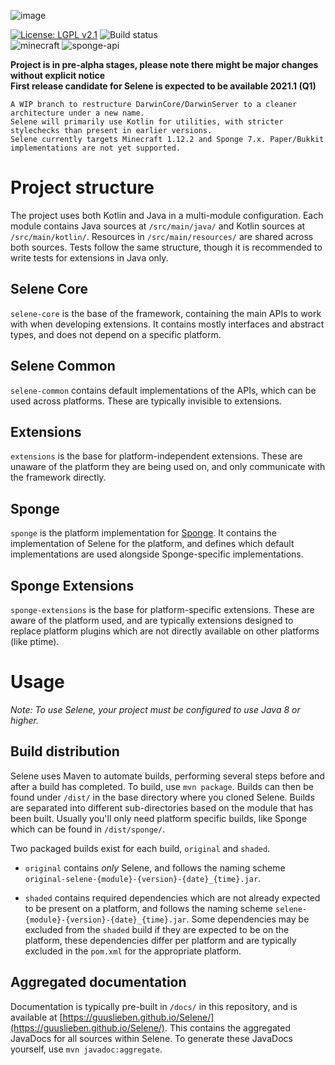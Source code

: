 ![image](https://user-images.githubusercontent.com/10957963/100515229-bc4f0b00-317a-11eb-8688-39d229eeada6.png)

[![License: LGPL v2.1](https://img.shields.io/badge/License-LGPL%20v2.1-blue.svg)](https://www.gnu.org/licenses/lgpl-2.1)
![Build status](https://github.com/GuusLieben/Selene/workflows/Build%20status/badge.svg)  
![minecraft](https://img.shields.io/badge/Minecraft-1.12.2-green)
![sponge-api](https://img.shields.io/badge/SpongeAPI-7.2-green)  

**Project is in pre-alpha stages, please note there might be major changes without explicit notice**  
**First release candidate for Selene is expected to be available 2021.1 (Q1)**

```
A WIP branch to restructure DarwinCore/DarwinServer to a cleaner architecture under a new name.
Selene will primarily use Kotlin for utilities, with stricter stylechecks than present in earlier versions.
Selene currently targets Minecraft 1.12.2 and Sponge 7.x. Paper/Bukkit implementations are not yet supported.
```

# Project structure
The project uses both Kotlin and Java in a multi-module configuration. Each module contains Java sources at `/src/main/java/`
and Kotlin sources at `/src/main/kotlin/`. Resources in `/src/main/resources/` are shared across both sources. Tests
follow the same structure, though it is recommended to write tests for extensions in Java only. 

## Selene Core
`selene-core` is the base of the framework, containing the main APIs to work with when developing extensions.
It contains mostly interfaces and abstract types, and does not depend on a specific platform.

## Selene Common
`selene-common` contains default implementations of the APIs, which can be used across platforms. These are typically
invisible to extensions.

## Extensions
`extensions` is the base for platform-independent extensions. These are unaware of the platform they are being used
on, and only communicate with the framework directly.

## Sponge
`sponge` is the platform implementation for [Sponge](https://github.com/SpongePowered/SpongeForge/). It contains the
implementation of Selene for the platform, and defines which default implementations are used alongside Sponge-specific
implementations.  

## Sponge Extensions
`sponge-extensions` is the base for platform-specific extensions. These are aware of the platform used, and are
typically extensions designed to replace platform plugins which are not directly available on other platforms 
(like ptime).

# Usage
_Note: To use Selene, your project must be configured to use Java 8 or higher._

## Build distribution
Selene uses Maven to automate builds, performing several steps before and after a build has completed. To build, use
`mvn package`. Builds can then be found under `/dist/` in the base directory where you cloned Selene. Builds are
separated into different sub-directories based on the module that has been built. Usually you'll only need platform
specific builds, like Sponge which can be found in `/dist/sponge/`.

Two packaged builds exist for each build, `original` and `shaded`.  

- `original` contains _only_ Selene, and follows the
naming scheme `original-selene-{module}-{version}-{date}_{time}.jar`.  

- `shaded` contains required dependencies which are not already expected to be present on a platform, and follows the 
naming scheme `selene-{module}-{version}-{date}_{time}.jar`. Some dependencies may be excluded from the `shaded` build 
if they are expected to be on the platform, these dependencies differ per platform and are typically excluded in the 
`pom.xml` for the appropriate platform.

## Aggregated documentation
Documentation is typically pre-built in `/docs/` in this repository, and is available at 
[https://guuslieben.github.io/Selene/](https://guuslieben.github.io/Selene/). This contains the aggregated JavaDocs for
all sources within Selene. To generate these JavaDocs yourself, use `mvn javadoc:aggregate`.
